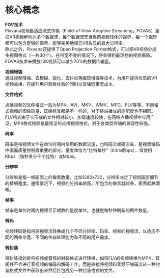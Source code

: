 # 核心概念

**FOV技术**  
Pixvana视场自适应流式传输（Field-of-View Adaptive Streaming，FOVAS）是把VR视频解构为多个数据流，每个数据流充当当前视频球体的视界，每一个视界都可以包含足够的像素，能够完美地填充VR头显的最大分辨率。   
除此之外，Pixvana还提供了Open Projection Format格式，可以把VR视频分成多视图格式（一共30个）。在带宽不变的情况下，将会得到最理想的视频画质。FOVAS技术来播放10K视频可以减少70%的数据传输量。

**视频增强**  
通过视频降噪、去模糊、锐化、去抖动等画质增强等技术，为用户提供优质的VR视频点播，在提升用户观看体验的同时以及降低带宽成本。

**文件格式**

点播视频的文件格式一般为MP4、AVI、MKV、WMV、MPG、FLV等等，不同格式视频的图像质量、压缩标准都是不一样的，对于终端播放的适配度也不相同。FLV格式由于它形成的文件相对较小、加载速度较快，在网络点播视频中应用广泛。MP4格式视频是最常见的点播视频格式，对于各类型终端的兼容性较强。

**码率**

码率是指视频文件在单位时间内使用的数据流量，也叫码流或码流率，是视频编码中画面质量控制最重要的部分。量度单位为“比特每秒”（bit/s或bps），常使用Kbps（每秒多少千个比特）或Mbps。

**分辨率**

分辨率是指一帧画面上的像素数量，比如1280x720，分辨率决定了视频画面细节的精细程度。通常情况下，视频的分辨率越高，所包含的像素就越多，画面就越清晰。

**帧率**

帧率是单位时间内视频显示帧数的量度单位，也就是每秒钟刷新的图片数量。

**转码**

视频转码是指将源视频流转换成几个不同分辨率、码率、帧率的视频流，以适应不同的网络带宽、不同的终端处理能力和不同的用户需求。

**转封装**

转封装指的是将视频或音频的封装格式进行转换，如将FLV的视频转换为MP4，其间并不会进行音视频的编码和解码工作，而是直接将视频和音频压缩码流从一种封装格式文件中获取出来然后打包成另一种封装格式的文件。
